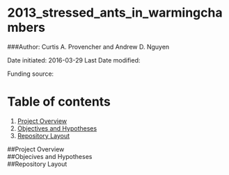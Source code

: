 # 2013_stressed_ants_in_warmingchambers

###Author: Curtis A. Provencher and Andrew D. Nguyen   

Date initiated:  2016-03-29
Last Date modified:  

Funding source:   

# Table of contents
1. [Project Overview](#id-section1)
2. [Objectives and Hypotheses](#id-section2)
3. [Repository Layout](#id-section3)

<div id='id-section1'/>
##Project Overview

<div id='id-section2'/>
##Objecives and Hypotheses

<div id='id-section3'/>
##Repository Layout
